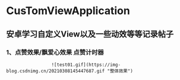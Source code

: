 # CusTomViewApplication
## 安卓学习自定义View以及一些动效等等记录帖子
### 1、点赞效果/飘爱心效果 点赞计时器
                     ![test01.gif](https://img-blog.csdnimg.cn/20210308145447687.gif "整体效果")
